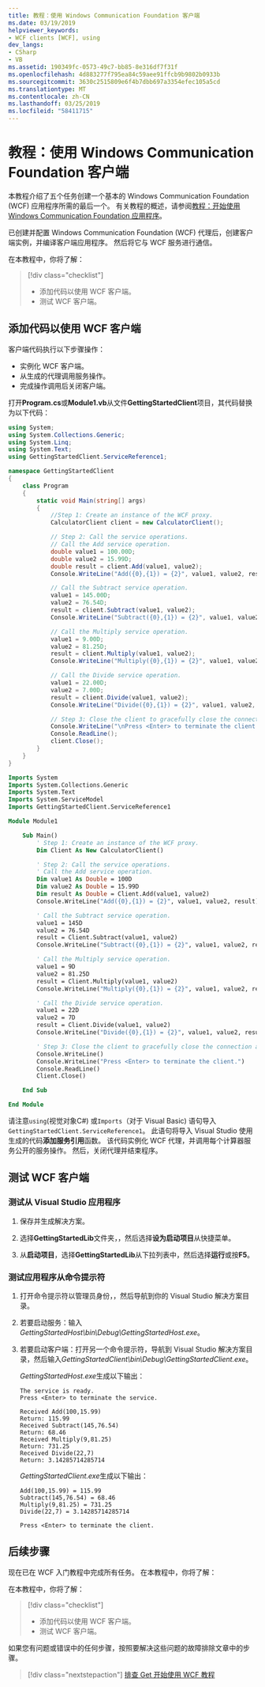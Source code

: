 ```yaml
---
title: 教程：使用 Windows Communication Foundation 客户端
ms.date: 03/19/2019
helpviewer_keywords:
- WCF clients [WCF], using
dev_langs:
- CSharp
- VB
ms.assetid: 190349fc-0573-49c7-bb85-8e316df7f31f
ms.openlocfilehash: 4d883277f795ea84c59aee91ffcb9b9802b0933b
ms.sourcegitcommit: 3630c2515809e6f4b7dbb697a3354efec105a5cd
ms.translationtype: MT
ms.contentlocale: zh-CN
ms.lasthandoff: 03/25/2019
ms.locfileid: "58411715"
---
```

# <a name="tutorial-use-a-windows-communication-foundation-client"></a>教程：使用 Windows Communication Foundation 客户端

本教程介绍了五个任务创建一个基本的 Windows Communication Foundation (WCF) 应用程序所需的最后一个。 有关教程的概述，请参阅[教程：开始使用 Windows Communication Foundation 应用程序](getting-started-tutorial.md)。

已创建并配置 Windows Communication Foundation (WCF) 代理后，创建客户端实例，并编译客户端应用程序。 然后将它与 WCF 服务进行通信。 

在本教程中，你将了解：
> [!div class="checklist"]
> - 添加代码以使用 WCF 客户端。
> - 测试 WCF 客户端。

## <a name="add-code-to-use-the-wcf-client"></a>添加代码以使用 WCF 客户端

客户端代码执行以下步骤操作：
- 实例化 WCF 客户端。
- 从生成的代理调用服务操作。
- 完成操作调用后关闭客户端。

打开**Program.cs**或**Module1.vb**从文件**GettingStartedClient**项目，其代码替换为以下代码：

```csharp
using System;
using System.Collections.Generic;
using System.Linq;
using System.Text;
using GettingStartedClient.ServiceReference1;

namespace GettingStartedClient
{
    class Program
    {
        static void Main(string[] args)
        {
            //Step 1: Create an instance of the WCF proxy.
            CalculatorClient client = new CalculatorClient();

            // Step 2: Call the service operations.
            // Call the Add service operation.
            double value1 = 100.00D;
            double value2 = 15.99D;
            double result = client.Add(value1, value2);
            Console.WriteLine("Add({0},{1}) = {2}", value1, value2, result);

            // Call the Subtract service operation.
            value1 = 145.00D;
            value2 = 76.54D;
            result = client.Subtract(value1, value2);
            Console.WriteLine("Subtract({0},{1}) = {2}", value1, value2, result);

            // Call the Multiply service operation.
            value1 = 9.00D;
            value2 = 81.25D;
            result = client.Multiply(value1, value2);
            Console.WriteLine("Multiply({0},{1}) = {2}", value1, value2, result);

            // Call the Divide service operation.
            value1 = 22.00D;
            value2 = 7.00D;
            result = client.Divide(value1, value2);
            Console.WriteLine("Divide({0},{1}) = {2}", value1, value2, result);

            // Step 3: Close the client to gracefully close the connection and clean up resources.
            Console.WriteLine("\nPress <Enter> to terminate the client.");
            Console.ReadLine();
            client.Close();
        }
    }
}
```

```vb
Imports System
Imports System.Collections.Generic
Imports System.Text
Imports System.ServiceModel
Imports GettingStartedClient.ServiceReference1

Module Module1

    Sub Main()
        ' Step 1: Create an instance of the WCF proxy.
        Dim Client As New CalculatorClient()

        ' Step 2: Call the service operations.
        ' Call the Add service operation.
        Dim value1 As Double = 100D
        Dim value2 As Double = 15.99D
        Dim result As Double = Client.Add(value1, value2)
        Console.WriteLine("Add({0},{1}) = {2}", value1, value2, result)

        ' Call the Subtract service operation.
        value1 = 145D
        value2 = 76.54D
        result = Client.Subtract(value1, value2)
        Console.WriteLine("Subtract({0},{1}) = {2}", value1, value2, result)

        ' Call the Multiply service operation.
        value1 = 9D
        value2 = 81.25D
        result = Client.Multiply(value1, value2)
        Console.WriteLine("Multiply({0},{1}) = {2}", value1, value2, result)

        ' Call the Divide service operation.
        value1 = 22D
        value2 = 7D
        result = Client.Divide(value1, value2)
        Console.WriteLine("Divide({0},{1}) = {2}", value1, value2, result)

        ' Step 3: Close the client to gracefully close the connection and clean up resources.
        Console.WriteLine()
        Console.WriteLine("Press <Enter> to terminate the client.")
        Console.ReadLine()
        Client.Close()

    End Sub

End Module
```

请注意`using`(视觉对象C#) 或`Imports`（对于 Visual Basic) 语句导入`GettingStartedClient.ServiceReference1`。 此语句将导入 Visual Studio 使用生成的代码**添加服务引用**函数。 该代码实例化 WCF 代理，并调用每个计算器服务公开的服务操作。 然后，关闭代理并结束程序。

## <a name="test-the-wcf-client"></a>测试 WCF 客户端

### <a name="test-the-application-from-visual-studio"></a>测试从 Visual Studio 应用程序

1. 保存并生成解决方案。

2. 选择**GettingStartedLib**文件夹，，然后选择**设为启动项目**从快捷菜单。

3. 从**启动项目**，选择**GettingStartedLib**从下拉列表中，然后选择**运行**或按**F5**。

### <a name="test-the-application-from-a-command-prompt"></a>测试应用程序从命令提示符

1. 打开命令提示符以管理员身份，，然后导航到你的 Visual Studio 解决方案目录。 

2. 若要启动服务：输入*GettingStartedHost\bin\Debug\GettingStartedHost.exe*。

3. 若要启动客户端：打开另一个命令提示符，导航到 Visual Studio 解决方案目录，然后输入*GettingStartedClient\bin\Debug\GettingStartedClient.exe*。

   *GettingStartedHost.exe*生成以下输出：

   ```text
   The service is ready.
   Press <Enter> to terminate the service.

   Received Add(100,15.99)
   Return: 115.99
   Received Subtract(145,76.54)
   Return: 68.46
   Received Multiply(9,81.25)
   Return: 731.25
   Received Divide(22,7)
   Return: 3.14285714285714
   ```

   *GettingStartedClient.exe*生成以下输出：

   ```text
   Add(100,15.99) = 115.99
   Subtract(145,76.54) = 68.46
   Multiply(9,81.25) = 731.25
   Divide(22,7) = 3.14285714285714

   Press <Enter> to terminate the client.
   ```

## <a name="next-steps"></a>后续步骤

现在已在 WCF 入门教程中完成所有任务。 在本教程中，你将了解：

在本教程中，你将了解：
> [!div class="checklist"]
> - 添加代码以使用 WCF 客户端。
> - 测试 WCF 客户端。

如果您有问题或错误中的任何步骤，按照要解决这些问题的故障排除文章中的步骤。

> [!div class="nextstepaction"]
> [排查 Get 开始使用 WCF 教程](troubleshooting-the-getting-started-tutorial.md)

